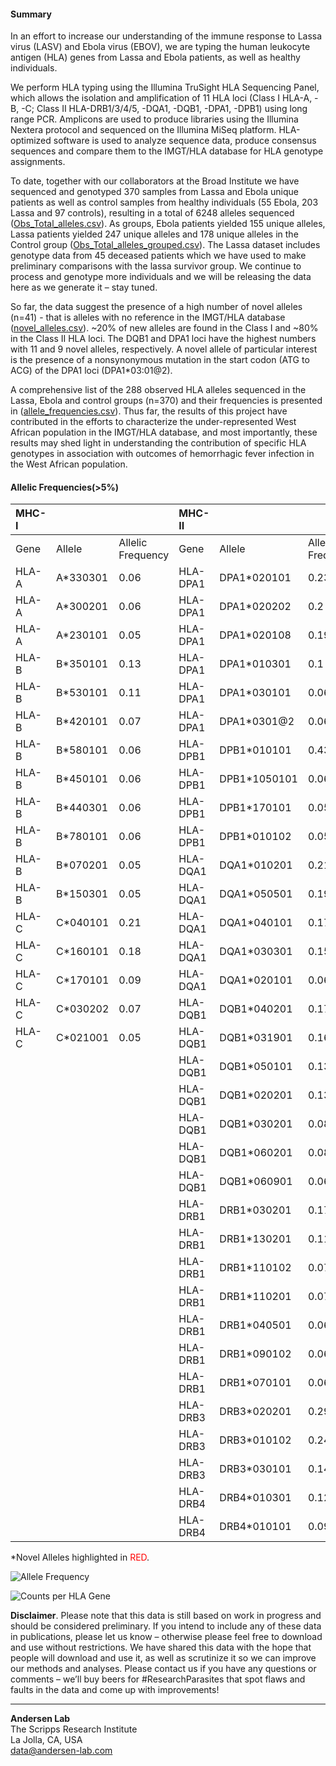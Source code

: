 #### Summary
In an effort to increase our understanding of the immune response to Lassa virus (LASV) and Ebola virus (EBOV), we are typing the human leukocyte antigen (HLA) genes from Lassa and Ebola patients, as well as healthy individuals.

We perform HLA typing using the Illumina TruSight HLA Sequencing Panel, which allows the isolation and amplification of 11 HLA loci (Class I HLA-A, -B, -C; Class II HLA-DRB1/3/4/5, -DQA1, -DQB1, -DPA1, -DPB1) using long range PCR. Amplicons are used to produce libraries using the Illumina Nextera protocol and sequenced on the Illumina MiSeq platform. HLA-optimized software is used to analyze sequence data, produce consensus sequences and compare them to the IMGT/HLA database for HLA genotype assignments.

To date, together with our collaborators at the Broad Institute we have sequenced and genotyped 370 samples from Lassa and Ebola unique patients as well as control samples from healthy individuals (55 Ebola, 203 Lassa and 97 controls), resulting in a total of 6248 alleles sequenced ([Obs_Total_alleles.csv](https://github.com/andersen-lab/lassa-ebola-hla/blob/master/Obs_Total_alleles.csv)). As groups, Ebola patients yielded 155 unique alleles, Lassa patients yielded 247 unique alleles and 178 unique alleles in the Control group ([Obs_Total_alleles_grouped.csv](https://github.com/andersen-lab/lassa-ebola-hla/blob/master/Obs_Total_alleles_grouped.csv)). The Lassa dataset includes genotype data from 45 deceased patients which we have used to make preliminary comparisons with the lassa survivor group. We continue to process and genotype more individuals and we will be releasing the data here as we generate it – stay tuned.

So far, the data suggest the presence of a high number of novel alleles (n=41) - that is alleles with no reference in the IMGT/HLA database ([novel_alleles.csv](https://github.com/andersen-lab/lassa-ebola-hla/blob/master/novel_alleles.csv)). ~20% of new alleles are found in the Class I and ~80% in the Class II HLA loci. The DQB1 and DPA1 loci have the highest numbers with 11 and 9 novel alleles, respectively. A novel allele of particular interest is the presence of a nonsynonymous mutation in the start codon (ATG to ACG) of the DPA1 loci (DPA1*03:01@2).

A comprehensive list of the 288 observed HLA alleles sequenced in the Lassa, Ebola and control groups (n=370) and their frequencies is presented in ([allele_frequencies.csv](https://github.com/andersen-lab/lassa-ebola-hla/blob/master/allele_frequencies.csv)). Thus far, the results of this project have contributed in the efforts to characterize the under-represented West African population in the IMGT/HLA database, and most importantly, these results may shed light in understanding the contribution of specific HLA genotypes in association with outcomes of hemorrhagic fever infection in the West African population.

#### Allelic Frequencies(>5%)

| MHC-I| | |MHC-II| | |
| :-- | :-- | :-- | :-- | :-- | :-- |
| Gene | Allele | Allelic Frequency | Gene | Allele | Allelic Frequency |
| HLA-A | A*330301 | 0.06| HLA-DPA1 | DPA1*020101 | 0.23 | 
| HLA-A | A*300201 | 0.06| HLA-DPA1 | DPA1*020202 | 0.2 | 
| HLA-A | A*230101 | 0.05| HLA-DPA1 | DPA1*020108 | 0.19 | 
| HLA-B | B*350101 | 0.13| HLA-DPA1 | DPA1*010301 | 0.1 | 
| HLA-B | B*530101 | 0.11| HLA-DPA1 | DPA1*030101 | 0.06 | 
| HLA-B | B*420101 | 0.07| HLA-DPA1 | DPA1*0301@2 | 0.06 | 
| HLA-B | B*580101 | 0.06| HLA-DPB1 | DPB1*010101 | 0.43 | 
| HLA-B | B*450101 | 0.06| HLA-DPB1 | DPB1*1050101 | 0.06 | 
| HLA-B | B*440301 | 0.06| HLA-DPB1 | DPB1*170101 | 0.05 | 
| HLA-B | B*780101 | 0.06| HLA-DPB1 | DPB1*010102 | 0.05 | 
| HLA-B | B*070201 | 0.05| HLA-DQA1 | DQA1*010201 | 0.21 | 
| HLA-B | B*150301 | 0.05| HLA-DQA1 | DQA1*050501 | 0.19 | 
| HLA-C | C*040101 | 0.21| HLA-DQA1 | DQA1*040101 | 0.17 | 
| HLA-C | C*160101 | 0.18| HLA-DQA1 | DQA1*030301 | 0.15 | 
| HLA-C | C*170101 | 0.09| HLA-DQA1 | DQA1*020101 | 0.06 | 
| HLA-C | C*030202 | 0.07| HLA-DQB1 | DQB1*040201 | 0.17 | 
| HLA-C | C*021001 | 0.05| HLA-DQB1 | DQB1*031901 | 0.16 | 
| | | | HLA-DQB1 | DQB1*050101 | 0.13 | 
| | | | HLA-DQB1 | DQB1*020201 | 0.13 | 
| | | | HLA-DQB1 | DQB1*030201 | 0.08 | 
| | | | HLA-DQB1 | DQB1*060201 | 0.08 | 
| | | | HLA-DQB1 | DQB1*060901 | 0.06 | 
| | | | HLA-DRB1 | DRB1*030201 | 0.17 | 
| | | | HLA-DRB1 | DRB1*130201 | 0.11 | 
| | | | HLA-DRB1 | DRB1*110102 | 0.07 | 
| | | | HLA-DRB1 | DRB1*110201 | 0.07 | 
| | | | HLA-DRB1 | DRB1*040501 | 0.06 | 
| | | | HLA-DRB1 | DRB1*090102 | 0.06 | 
| | | | HLA-DRB1 | DRB1*070101 | 0.06 | 
| | | | HLA-DRB3 | DRB3*020201 | 0.29 | 
| | | | HLA-DRB3 | DRB3*010102 | 0.24 | 
| | | | HLA-DRB3 | DRB3*030101 | 0.14 | 
| | | | HLA-DRB4 | DRB4*010301 | 0.12 | 
| | | | HLA-DRB4 | DRB4*010101 | 0.09 | 

\*Novel Alleles highlighted in <span style="color: red;">RED</span>.

![Allele Frequency](https://raw.githubusercontent.com/andersen-lab/lassa-ebola-hla/master/img/allelic_frequency.png)

![Counts per HLA Gene](https://raw.githubusercontent.com/andersen-lab/lassa-ebola-hla/master/img/counts.png)

**Disclaimer**. Please note that this data is still based on work in progress and should be considered preliminary. If you intend to include any of these data in publications, please let us know – otherwise please feel free to download and use without restrictions. We have shared this data with the hope that people will download and use it, as well as scrutinize it so we can improve our methods and analyses. Please contact us if you have any questions or comments – we’ll buy beers for #ResearchParasites that spot flaws and faults in the data and come up with improvements!

---
**Andersen Lab**  
The Scripps Research Institute  
La Jolla, CA, USA  
[data@andersen-lab.com](mailto:data@andersen-lab.com)
